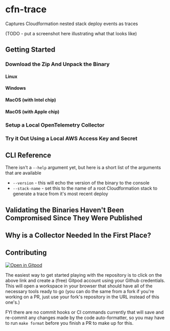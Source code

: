 # cfn-trace

Captures Cloudformation nested stack deploy events as traces

(TODO - put a screenshot here illustrating what that looks like)

## Getting Started

### Download the Zip And Unpack the Binary

#### Linux

#### Windows

#### MacOS (with Intel chip)

#### MacOS (with Apple chip)

### Setup a Local OpenTelemetry Collector

### Try it Out Using a Local AWS Access Key and Secret

## CLI Reference

There isn't a ```--help``` argument yet, but here is a short list of the arguments that are available

- ```--version``` - this will echo the version of the binary to the console
- ```--stack-name``` - set this to the name of a root Cloudformation stack to generate a trace from it's most recent deploy

## Validating the Binaries Haven't Been Compromised Since They Were Published

## Why is a Collector Needed In the First Place?

## Contributing

[![Open in Gitpod](https://gitpod.io/button/open-in-gitpod.svg)](https://gitpod.io/#https://github.com/Grunet/cfn-trace)

The easiest way to get started playing with the repository is to click on the
above link and create a (free) Gitpod account using your Github credentials.
This will open a workspace in your browser that should have all of the necessary
tools ready to go (you can do the same from a fork if you're working on a PR,
just use your fork's repository in the URL instead of this one's.)

FYI there are no commit hooks or CI commands currently that will save and
re-commit any changes made by the code auto-formatter, so you may have to run
`make format` before you finish a PR to make up for this.
